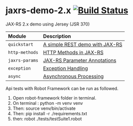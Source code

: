 # jaxrs-demo-2.x [![Build Status][travis-img]][travis]

JAX-RS 2.x demo using Jersey (JSR 370)

Module | Description
:----- | :-----
`quickstart` | [A simple REST demo with JAX-RS][1]
`http-methods` | [HTTP Methods in JAX-RS][2]
`jaxrs-params` | [JAX-RS Parameter Annotations][3]
`exception` | [Exception Handling][4]
`async` | [Asynchronous Processing][5]

[1]: https://mincong.io/2018/11/13/simple-rest-demo-with-jax-rs/
[2]: https://mincong.io/2018/11/20/http-methods-in-jax-rs/
[3]: https://mincong.io/2018/11/27/jax-rs-parameters/
[4]: https://mincong.io/2018/12/03/exception-handling-in-jax-rs/
[5]: https://mincong.io/2020/03/15/jaxrs-async-processing/
[travis]: https://travis-ci.org/mincong-h/jaxrs-2.x-demo
[travis-img]: https://travis-ci.org/mincong-h/jaxrs-2.x-demo.svg?branch=master

Api tests with Robot Framework can be run as followed.
1. Open robot-framework folder in terminal.
2. On terminal : python -m venv venv
3. Then: source venv/bin/activate
4. Then: pip install -r ./requirements.txt
5. then: robot ./tests/testSuite1.robot

